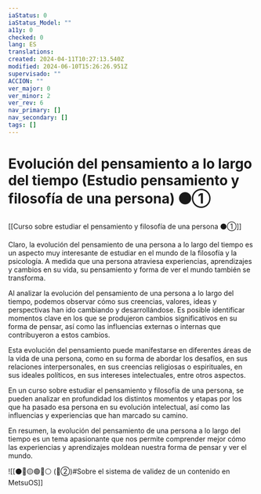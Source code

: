 ```yaml
---
iaStatus: 0
iaStatus_Model: ""
a11y: 0
checked: 0
lang: ES
translations: 
created: 2024-04-11T10:27:13.540Z
modified: 2024-06-10T15:26:26.951Z
supervisado: ""
ACCION: ""
ver_major: 0
ver_minor: 2
ver_rev: 6
nav_primary: []
nav_secondary: []
tags: []
---
```

# Evolución del pensamiento a lo largo del tiempo (Estudio pensamiento y filosofía de una persona) ⚫①

[[Curso sobre estudiar el pensamiento y filosofía de una persona ⚫①]]

Claro, la evolución del pensamiento de una persona a lo largo del tiempo es un aspecto muy interesante de estudiar en el mundo de la filosofía y la psicología. A medida que una persona atraviesa experiencias, aprendizajes y cambios en su vida, su pensamiento y forma de ver el mundo también se transforma.

Al analizar la evolución del pensamiento de una persona a lo largo del tiempo, podemos observar cómo sus creencias, valores, ideas y perspectivas han ido cambiando y desarrollándose. Es posible identificar momentos clave en los que se produjeron cambios significativos en su forma de pensar, así como las influencias externas o internas que contribuyeron a estos cambios.

Esta evolución del pensamiento puede manifestarse en diferentes áreas de la vida de una persona, como en su forma de abordar los desafíos, en sus relaciones interpersonales, en sus creencias religiosas o espirituales, en sus ideales políticos, en sus intereses intelectuales, entre otros aspectos.

En un curso sobre estudiar el pensamiento y filosofía de una persona, se pueden analizar en profundidad los distintos momentos y etapas por los que ha pasado esa persona en su evolución intelectual, así como las influencias y experiencias que han marcado su camino.

En resumen, la evolución del pensamiento de una persona a lo largo del tiempo es un tema apasionante que nos permite comprender mejor cómo las experiencias y aprendizajes moldean nuestra forma de pensar y ver el mundo.

![[⚫🔴🟡🟢🔵⚪ (🔴②)#Sobre el sistema de validez de un contenido en MetsuOS]]
